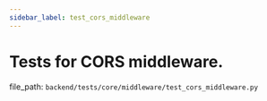 ```yaml
---
sidebar_label: test_cors_middleware
---
```


# Tests for CORS middleware.

  file_path: `backend/tests/core/middleware/test_cors_middleware.py`
